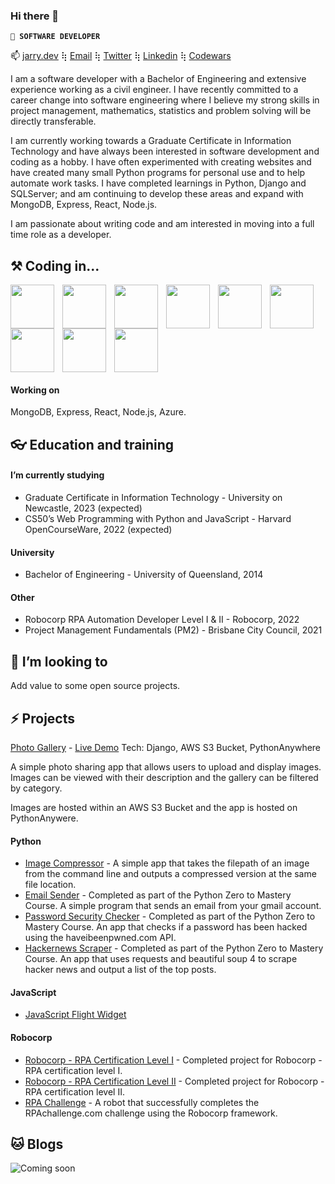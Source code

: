 ### Hi there 👋

**`🦖 SOFTWARE DEVELOPER`**

📫 [jarry.dev](https://jarry.dev) ⢷ [Email](mailto:jared.cavalli@gmail.com) ⢷ [Twitter](https://twitter.com/Jared_Cavalli) ⢷ [Linkedin](https://www.linkedin.com/in/jaredcavalli/) ⢷ [Codewars](https://www.codewars.com/users/jarry90)

I am a software developer with a Bachelor of Engineering and extensive experience working as a civil engineer. I have recently committed to a career change into software engineering where I believe my strong skills in project management, mathematics, statistics and problem solving will be directly transferable.

I am currently working towards a Graduate Certificate in Information Technology and have always been interested in software development and coding as a hobby. I have often experimented with creating websites and have created many small Python programs for personal use and to help automate work tasks. I have completed learnings in Python, Django and SQLServer; and am continuing to develop these areas and expand with MongoDB, Express, React, Node.js.

I am passionate about writing code and am interested in moving into a full time role as a developer.


## ⚒️ Coding in...

<img align="left" width="70px" style="padding-right:10px;" src="https://cdn.jsdelivr.net/gh/devicons/devicon/icons/python/python-original.svg" />
<img align="left" width="70px" style="padding-right:10px;" src="https://cdn.jsdelivr.net/gh/devicons/devicon/icons/django/django-plain.svg" />
<img align="left" width="70px" style="padding-right:10px;" src="https://cdn.jsdelivr.net/gh/devicons/devicon/icons/postgresql/postgresql-original-wordmark.svg" />
<img align="left" width="70px" style="padding-right:10px;" src="https://cdn.jsdelivr.net/gh/devicons/devicon/icons/amazonwebservices/amazonwebservices-original.svg" />
<img align="left" width="70px" style="padding-right:10px;" src="https://cdn.jsdelivr.net/gh/devicons/devicon/icons/javascript/javascript-plain.svg" />
<img align="left" width="70px" style="padding-right:10px;" src="https://cdn.jsdelivr.net/gh/devicons/devicon/icons/html5/html5-plain.svg" />
<img align="left" width="70px" style="padding-right:10px;" src="https://cdn.jsdelivr.net/gh/devicons/devicon/icons/css3/css3-plain.svg" />
<img align="left" width="70px" style="padding-right:10px;" src="https://cdn.jsdelivr.net/gh/devicons/devicon/icons/github/github-original.svg" />
<img width="70px" style="padding-right:10px;" src="https://cdn.jsdelivr.net/gh/devicons/devicon/icons/microsoftsqlserver/microsoftsqlserver-plain-wordmark.svg" />

#### Working on ####
MongoDB, Express, React, Node.js, Azure.


## 👓 Education and training
#### I’m currently studying ####
- Graduate Certificate in Information Technology - University on Newcastle, 2023 (expected)
- CS50’s Web Programming with Python and JavaScript - Harvard OpenCourseWare, 2022 (expected)

#### University ####
- Bachelor of Engineering - University of Queensland, 2014

#### Other ####
- Robocorp RPA Automation Developer Level I & II - Robocorp, 2022
- Project Management Fundamentals (PM2) - Brisbane City Council, 2021


## 👯 I’m looking to
Add value to some open source projects. 

## ⚡ Projects
[Photo Gallery](https://github.com/jarry90/djangophotoapp) - [Live Demo](http://jarry90.pythonanywhere.com)
Tech: Django, AWS S3 Bucket, PythonAnywhere

A simple photo sharing app that allows users to upload and display images. Images can be viewed with their description and the gallery can be filtered by category.

Images are hosted within an AWS S3 Bucket and the app is hosted on PythonAnywere.

#### Python ####
- [Image Compressor](https://github.com/jarry90/Image-Compressor) - A simple app that takes the filepath of an image from the command line and outputs a compressed version at the same file location. 
- [Email Sender](https://github.com/jarry90/Projects-Python-Developer-Zero-to-Mastery) - Completed as part of the Python Zero to Mastery Course. A simple program that sends an email from your gmail account. 
- [Password Security Checker](https://github.com/jarry90/Projects-Python-Developer-Zero-to-Mastery) - Completed as part of the Python Zero to Mastery Course. An app that checks if a password has been hacked using the haveibeenpwned.com API. 
- [Hackernews Scraper](https://github.com/jarry90/Projects-Python-Developer-Zero-to-Mastery) - Completed as part of the Python Zero to Mastery Course. An app that uses requests and beautiful soup 4 to scrape hacker news and output a list of the top posts.

#### JavaScript ####
- [JavaScript Flight Widget](https://github.com/jarry90/JavaScript-Flight-Widget)

#### Robocorp ####
- [Robocorp - RPA Certification Level I](https://github.com/jarry90/RoboCorp-RPA-certification-level-I-Beginners-course) - Completed project for Robocorp - RPA certification level I.
- [Robocorp - RPA Certification Level II](https://github.com/jarry90/RoboCorp-RPA-certification-level-II-Build-a-robot) - Completed project for Robocorp - RPA certification level II.
- [RPA Challenge](https://github.com/jarry90/RPA-Challenge-Robocorp) - A robot that successfully completes the RPAchallenge.com challenge using the Robocorp framework. 

## 🐱 Blogs

![Coming soon](https://media1.giphy.com/media/1ken0zzzL79NPy3QZj/giphy-downsized-large.gif)

